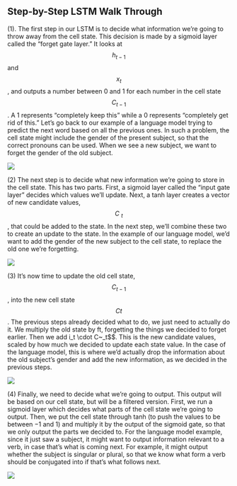 ## Step-by-Step LSTM Walk Through

(1). The first step in our LSTM is to decide what information we’re going to throw away from the cell state. This decision is made by a sigmoid layer called the “forget gate layer.” It looks at $$h_{t−1}$$ and $$x_t$$, and outputs a number between 0 and 1 for each number in the cell state $$C_{t−1}$$. A 1 represents “completely keep this” while a 0 represents “completely get rid of this.”
Let’s go back to our example of a language model trying to predict the next word based on all the previous ones. In such a problem, the cell state might include the gender of the present subject, so that the correct pronouns can be used. When we see a new subject, we want to forget the gender of the old subject.

![](/assets/LSTM_core_idea2.jpg)

(2) The next step is to decide what new information we’re going to store in the cell state. This has two parts. First, a sigmoid layer called the “input gate layer” decides which values we’ll update. Next, a tanh layer creates a vector of new candidate values, $$C~_t$$, that could be added to the state. In the next step, we’ll combine these two to create an update to the state.
In the example of our language model, we’d want to add the gender of the new subject to the cell state, to replace the old one we’re forgetting.

![](/assets/LSTM_core_idea3.jpg)

(3) It’s now time to update the old cell state, $$C_{t−1}$$, into the new cell state $$Ct$$. The previous steps already decided what to do, we just need to actually do it.
We multiply the old state by ft, forgetting the things we decided to forget earlier. Then we add i_t \cdot C~_t$$. This is the new candidate values, scaled by how much we decided to update each state value.
In the case of the language model, this is where we’d actually drop the information about the old subject’s gender and add the new information, as we decided in the previous steps.

![](/assets/LSTM_core_idea4.jpg)

(4) Finally, we need to decide what we’re going to output. This output will be based on our cell state, but will be a filtered version. First, we run a sigmoid layer which decides what parts of the cell state we’re going to output. Then, we put the cell state through tanh (to push the values to be between −1 and 1) and multiply it by the output of the sigmoid gate, so that we only output the parts we decided to.
For the language model example, since it just saw a subject, it might want to output information relevant to a verb, in case that’s what is coming next. For example, it might output whether the subject is singular or plural, so that we know what form a verb should be conjugated into if that’s what follows next.

![](/assets/LSTM_core_idea5.jpg)

